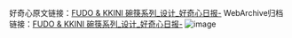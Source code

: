 好奇心原文链接：[FUDO & KKINI 碗筷系列_设计_好奇心日报-](https://www.qdaily.com/articles/5780.html)
WebArchive归档链接：[FUDO & KKINI 碗筷系列_设计_好奇心日报-](http://web.archive.org/web/20190623165449/https://www.qdaily.com/articles/5780.html)
![image](http://ww3.sinaimg.cn/large/007d5XDply1g3w93ja81jj30u03fiqa9)
